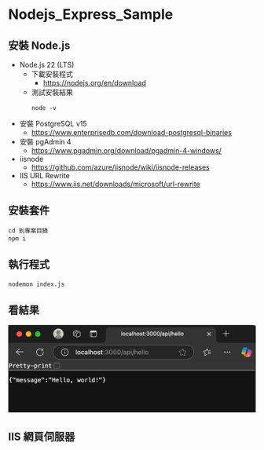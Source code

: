 # Nodejs_Express_Sample

## 安裝 Node.js 
* Node.js 22 (LTS)
  * 下載安裝程式
    * https://nodejs.org/en/download
  * 測試安裝結果
    ```
    node -v
    ```
* 安裝 PostgreSQL v15
  * https://www.enterprisedb.com/download-postgresql-binaries
* 安裝 pgAdmin 4
  * https://www.pgadmin.org/download/pgadmin-4-windows/
* iisnode
  * https://github.com/azure/iisnode/wiki/iisnode-releases
* IIS URL Rewrite
  * https://www.iis.net/downloads/microsoft/url-rewrite

## 安裝套件
```
cd 到專案目錄
npm i
```

## 執行程式
```
nodemon index.js
```

## 看結果
![](./Images/1.png)

## IIS 網頁伺服器
